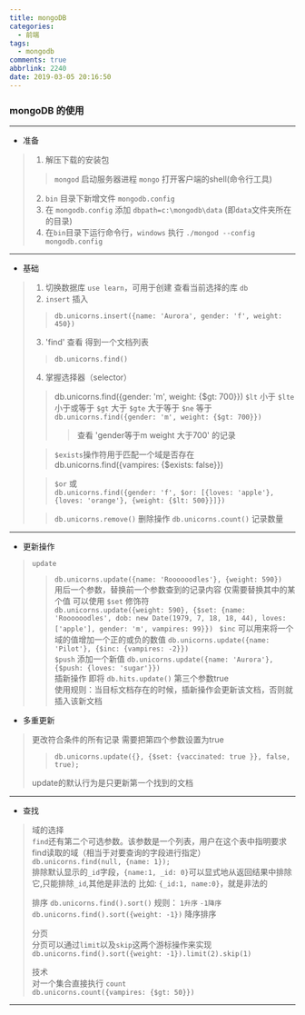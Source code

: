 ```yaml
---
title: mongoDB
categories:
  - 前端
tags:
  - mongodb
comments: true
abbrlink: 2240
date: 2019-03-05 20:16:50
---
```


### mongoDB 的使用

***
* 准备
> 1. 解压下载的安装包
>> `mongod` 启动服务器进程  `mongo` 打开客户端的shell(命令行工具)
> 2. `bin` 目录下新增文件 `mongodb.config`
> 3. 在 `mongodb.config` 添加 `dbpath=c:\mongodb\data` (即`data`文件夹所在的目录)
> 4. 在`bin`目录下运行命令行，`windows` 执行 `./mongod --config mongodb.config`
***
* 基础
> 1.  切换数据库 `use learn`，可用于创建  查看当前选择的库 `db`
> 2. `insert` 插入
>> `db.unicorns.insert({name: 'Aurora', gender: 'f', weight: 450})`
> 3. 'find' 查看 得到一个文档列表
>> `db.unicorns.find()`  
> 4. 掌握选择器（selector）
>> db.unicorns.find({gender: 'm', weight: {$gt: 700}})
>> `$lt` 小于 `$lte` 小于或等于 `$gt` 大于 `$gte` 大于等于 `$ne` 等于  
>> `db.unicorns.find({gender: 'm', weight: {$gt: 700}})`  
>>>  查看 'gender等于m weight 大于700' 的记录  
>
>> `$exists`操作符用于匹配一个域是否存在
>> db.unicorns.find({vampires: {$exists: false}})   
> 
>> `$or` 或  
>>  `db.unicorns.find({gender: 'f', $or: [{loves: 'apple'}, {loves: 'orange'}, {weight: {$lt: 500}}]})`
>
>> `db.unicorns.remove()` 删除操作
>> `db.unicorns.count()` 记录数量
***
* 更新操作
> `update` 
>> `db.unicorns.update({name: 'Roooooodles'}, {weight: 590})`   
>> 用后一个参数，替换前一个参数查到的记录内容
>> 仅需要替换其中的某个值 可以使用 `$set` 修饰符  
>> `db.unicorns.update({weight: 590}, {$set: {name: 'Roooooodles', dob: new Date(1979, 7, 18, 18, 44), loves: ['apple'], gender: 'm', vampires: 99}})
` 
>> `$inc` 可以用来将一个域的值增加一个正的或负的数值
>> `db.unicorns.update({name: 'Pilot'}, {$inc: {vampires: -2}})`  
>> `$push` 添加一个新值
>>  `db.unicorns.update({name: 'Aurora'}, {$push: {loves: 'sugar'}})`   
>> 插新操作 即将 `db.hits.update()` 第三个参数true   
>> 使用规则：当目标文档存在的时候，插新操作会更新该文档，否则就插入该新文档
* 多重更新 
> 更改符合条件的所有记录  需要把第四个参数设置为true
>> `db.unicorns.update({}, {$set: {vaccinated: true }}, false, true);`  
>
> update的默认行为是只更新第一个找到的文档
***
* 查找
> 域的选择  
> `find`还有第二个可选参数。该参数是一个列表，用户在这个表中指明要求find读取的域（相当于对要查询的字段进行指定）  
> `db.unicorns.find(null, {name: 1});`  
> 排除默认显示的`_id`字段，`{name:1, _id: 0}`可以显式地从返回结果中排除它,只能排除`_id`,其他是非法的 比如: `{_id:1, name:0}`，就是非法的 
>   
> 排序
> `db.unicorns.find().sort()` 规则： `1升序` `-1降序`
> `db.unicorns.find().sort({weight: -1})` 降序排序
>
> 分页    
> 分页可以通过`limit`以及`skip`这两个游标操作来实现   
> `db.unicorns.find().sort({weight: -1}).limit(2).skip(1)` 
> 
> 技术    
> 对一个集合直接执行 `count`   
> `db.unicorns.count({vampires: {$gt: 50}})`    
> 
***

